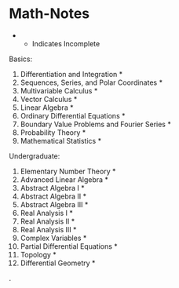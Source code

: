 # Math-Notes


* - Indicates Incomplete


Basics:
1. Differentiation and Integration *
2. Sequences, Series, and Polar Coordinates *
3. Multivariable Calculus *
5. Vector Calculus *
6. Linear Algebra *
7. Ordinary Differential Equations *
8. Boundary Value Problems and Fourier Series *
9. Probability Theory *
10. Mathematical Statistics *
    
Undergraduate:
1. Elementary Number Theory *
3. Advanced Linear Algebra  *
4. Abstract Algebra I *
5. Abstract Algebra II *
6. Abstract Algebra III *
7. Real Analysis I *
8. Real Analysis II *
9. Real Analysis III *
11. Complex Variables *
12. Partial Differential Equations *
13. Topology *
14. Differential Geometry *




   











       

    
  .   













